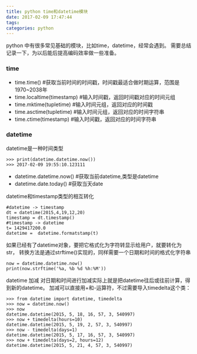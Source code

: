 ```yaml
---
title: python time和datetime模块
date: 2017-02-09 17:47:44
tags:
categories: python
---
```

python 中有很多常见基础的模块，比如time，datetime，经常会遇到。
需要总结记录一下，为以后能后提高编码效率做一些准备。
### time

- time.time()  #获取当前时间的时间戳，时间戳最适合做时期运算，范围是1970~2038年
- time.localtime(timestamp)  #输入时间戳，返回时间戳对应的时间元组
- time.mktime(tupletime)  #输入时间元组，返回对应的时间戳
- time.asctime(tupletime)  #输入时间元组，返回对应的时间字符串
- time.ctime(timestamp)  #输入时间戳，返回对应的时间字符串

### datetime

datetime是一种时间类型
```apple js
>>> print(datetime.datetime.now())
>>> 2017-02-09 19:55:10.123111
```
- datetime.datetime.now()  #获取当前datetime,类型是datetime
- datetime.date.today()  #获取当天date

datetime和timestamp类型的相互转化
```apple js
#datetime -> timestamp
dt = datetime(2015,4,19,12,20)
timestamp = dt.timestamp()
#timestamp -> datetime
t= 1429417200.0
datetime =  datetime.formatstamp(t)
```
如果已经有了datetime对象，要把它格式化为字符转显示给用户，就要转化为str，
转换方法是通过strftime()实现的，同样需要一个日期和时间的格式化字符串
```apple js
now = datetime.datetime.now()
print(now.strftime('%a, %b %d %h:%M'))
```
datetime 加减
对日期和时间进行加减实际上就是把datetime往后或往前计算，得到新的datetime。
加减可以直接用+和-运算符，不过需要导入timedelta这个类：
```apple js
>>> from datetime import datetime, timedelta
>>> now = datetime.now()
>>> now
datetime.datetime(2015, 5, 18, 16, 57, 3, 540997)
>>> now + timedelta(hours=10)
datetime.datetime(2015, 5, 19, 2, 57, 3, 540997)
>>> now - timedelta(days=1)
datetime.datetime(2015, 5, 17, 16, 57, 3, 540997)
>>> now + timedelta(days=2, hours=12)
datetime.datetime(2015, 5, 21, 4, 57, 3, 540997)
```
